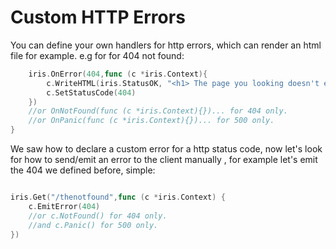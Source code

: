 # Custom HTTP Errors

You can define your own handlers for http errors, which can render an html file for example. e.g for for 404 not found:

```go
	iris.OnError(404,func (c *iris.Context){
		c.WriteHTML(iris.StatusOK, "<h1> The page you looking doesn't exists </h1>")
		c.SetStatusCode(404)
	})
	//or OnNotFound(func (c *iris.Context){})... for 404 only.
	//or OnPanic(func (c *iris.Context){})... for 500 only.
}

```

We saw how to declare a custom error for a http status code, now let's look for how to send/emit an error to the client manually  , for example let's emit the 404 we defined before, simple:

```go

iris.Get("/thenotfound",func (c *iris.Context) {
	c.EmitError(404)
	//or c.NotFound() for 404 only.
	//and c.Panic() for 500 only.
})

```